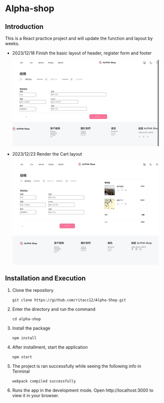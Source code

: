# Alpha-shop

## Introduction

This is a React practice project and will update the function and layout by weeks.

- 2023/12/18 Finish the basic layout of header, register form and footer

  ![step1-image](https://github.com/ritacc12/Alpha-Shop/blob/main/public/Screenshots/FireShot%20Capture%20020%20-%20Alpha%20Shop%20-%20localhost.png)

- 2023/12/23 Render the Cart layout

  ![step2-image](https://github.com/ritacc12/Alpha-Shop/blob/main/public/Screenshots/Alpha%20Shop-2.png)

## Installation and Execution

1. Clone the repository

   `git clone https://github.com/ritacc12/Alpha-Shop.git`

2. Enter the directory and run the command

   `cd alpha-shop`

3. Install the package

   `npm install`

4. After installment, start the application

   `npm start`

5. The project is ran successfully while seeing the following info in Terminal

   `webpack compiled successfully`

6. Runs the app in the development mode.
   Open http://localhost:3000 to view it in your browser.
